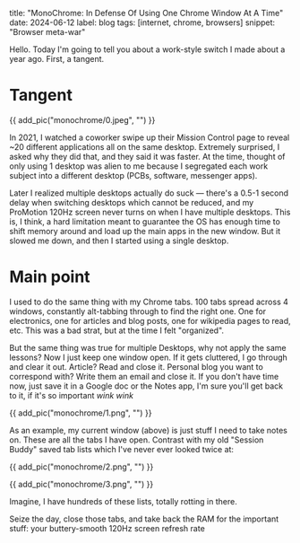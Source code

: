 title: "MonoChrome: In Defense Of Using One Chrome Window At A Time"
date: 2024-06-12
label: blog
tags: [internet, chrome, browsers]
snippet: "Browser meta-war"

Hello. Today I'm going to tell you about a work-style switch I made about a year ago. First, a tangent.

# Tangent

{{ add_pic("monochrome/0.jpeg", "") }}

In 2021, I watched a coworker swipe up their Mission Control page to reveal ~20 different applications all on the same desktop. Extremely surprised, I asked why they did that, and they said it was faster. At the time, thought of only using 1 desktop was alien to me because I segregated each work subject into a different desktop (PCBs, software, messenger apps).


Later I realized multiple desktops actually do suck — there's a 0.5-1 second delay when switching desktops which cannot be reduced, and my ProMotion 120Hz screen never turns on when I have multiple desktops. This is, I think, a hard limitation meant to guarantee the OS has enough time to shift memory around and load up the main apps in the new window. But it slowed me down, and then I started using a single desktop. 

# Main point

I used to do the same thing with my Chrome tabs. 100 tabs spread across 4 windows, constantly alt-tabbing through to find the right one. One for electronics, one for articles and blog posts, one for wikipedia pages to read, etc. This was a bad strat, but at the time I felt "organized". 

But the same thing was true for multiple Desktops, why not apply the same lessons? Now I just keep one window open. If it gets cluttered, I go through and clear it out. Article? Read and close it. Personal blog you want to correspond with? Write them an email and close it. If you don't have time now, just save it in a Google doc or the Notes app, I'm sure you'll get back to it, if it's so important *wink wink*

{{ add_pic("monochrome/1.png", "") }}

As an example, my current window (above) is just stuff I need to take notes on. These are all the tabs I have open. Contrast with my old "Session Buddy" saved tab lists which I've never ever looked twice at:

{{ add_pic("monochrome/2.png", "") }}

{{ add_pic("monochrome/3.png", "") }}

Imagine, I have hundreds of these lists, totally rotting in there. 

Seize the day, close those tabs, and take back the RAM for the important stuff: your buttery-smooth 120Hz screen refresh rate 
